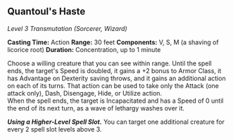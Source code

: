 ## Quantoul's Haste
*Level 3 Transmutation (Sorcerer, Wizard)*

**Casting Time:** Action
**Range:** 30 feet
**Components:** V, S, M (a shaving of licorice root)
**Duration:** Concentration, up to 1 minute

Choose a willing creature that you can see within range. Until the spell ends, the target's Speed is doubled, it gains a +2 bonus to Armor Class, it has Advantage on Dexterity saving throws, and it gains an additional action on each of its turns. That action can be used to take only the Attack (one attack only), Dash, Disengage, Hide, or Utilize action.  
When the spell ends, the target is Incapacitated and has a Speed of 0 until the end of its next turn, as a wave of lethargy washes over it.

***Using a Higher-Level Spell Slot.*** You can target one additional creature for every 2 spell slot levels above 3.